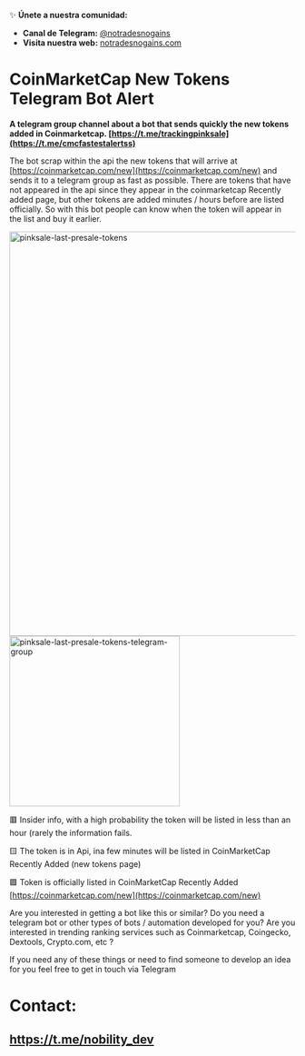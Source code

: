 ✨ **Únete a nuestra comunidad:**

- **Canal de Telegram:** [@notradesnogains](https://t.me/notradesnogains)
- **Visita nuestra web:** [notradesnogains.com](https://notradesnogains.com)


# CoinMarketCap New Tokens Telegram Bot Alert 
**A telegram group channel about a bot that sends quickly the new tokens added in Coinmarketcap. 
[https://t.me/trackingpinksale](https://t.me/cmcfastestalertss)**


The bot scrap within the api the new tokens that will arrive at [https://coinmarketcap.com/new](https://coinmarketcap.com/new) and sends it to a telegram group as fast as possible.
There are tokens that have not appeared in the api since they appear in the coinmarketcap Recently added page, but other tokens are added minutes / hours before are listed officially. So with this bot people can know when the token will appear in the list and buy it earlier.


<img width="712" alt="pinksale-last-presale-tokens" src="https://user-images.githubusercontent.com/38754548/178304505-78d6ee73-72f9-46da-bfc5-1327cb11697b.png">

<img width="300" alt="pinksale-last-presale-tokens-telegram-group" src="https://user-images.githubusercontent.com/38754548/178309006-56553298-1b3a-4cdf-b2c2-aec1c8222312.png">



🟥 Insider info, with a high probability the token will be listed in less than an hour (rarely the information fails.

🟨 The token is in Api, ina few minutes will be listed in CoinMarketCap Recently Added (new tokens page)

🟩 Token is officially listed in CoinMarketCap Recently Added [https://coinmarketcap.com/new](https://coinmarketcap.com/new)



Are you interested in getting a bot like this or similar?
Do you need a telegram bot or other types of bots / automation developed for you?
Are you interested in trending ranking services such as Coinmarketcap, Coingecko, Dextools, Crypto.com, etc ?

If you need any of these things or need to find someone to develop an idea for you feel free to get in touch via Telegram

# **Contact:**
## **https://t.me/nobility_dev**
